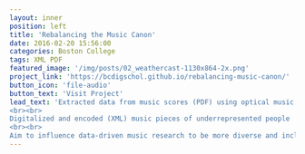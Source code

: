 ```yaml
---
layout: inner
position: left
title: 'Rebalancing the Music Canon'
date: 2016-02-20 15:56:00
categories: Boston College
tags: XML PDF
featured_image: '/img/posts/02_weathercast-1130x864-2x.png'
project_link: 'https://bcdigschol.github.io/rebalancing-music-canon/'
button_icon: 'file-audio'
button_text: 'Visit Project'
lead_text: 'Extracted data from music scores (PDF) using optical music recognition (OMR) tools
<br><br>
Digitalized and encoded (XML) music pieces of underrepresented people
<br><br>
Aim to influence data-driven music research to be more diverse and inclusive'
---
```

